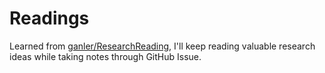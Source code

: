 # Readings

Learned from [ganler/ResearchReading](https://github.com/ganler/ResearchReading/issues), I'll keep reading valuable research ideas while taking notes through GitHub Issue.
